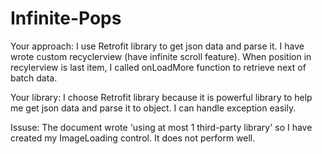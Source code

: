 # Infinite-Pops
Your approach: I use Retrofit library to get json data and parse it. I have wrote custom recyclerview (have infinite scroll feature). When position in recylerview is last item, I called onLoadMore function to retrieve next of batch data.

Your library: I choose Retrofit library because it is powerful library to help me get json data and parse it to object. I can handle exception easily.

Issuse: The document wrote 'using at most 1 third-party library' so I have created my ImageLoading control. It does not perform well.
